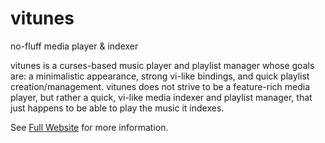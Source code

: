 vitunes
=======

no-fluff media player & indexer

vitunes is a curses-based music player and playlist manager whose goals are: a
minimalistic appearance, strong vi-like bindings, and quick playlist
creation/management. vitunes does not strive to be a feature-rich media player,
but rather a quick, vi-like media indexer and playlist manager, that just
happens to be able to play the music it indexes.

See [Full Website](https://vitunes.org) for more information.
